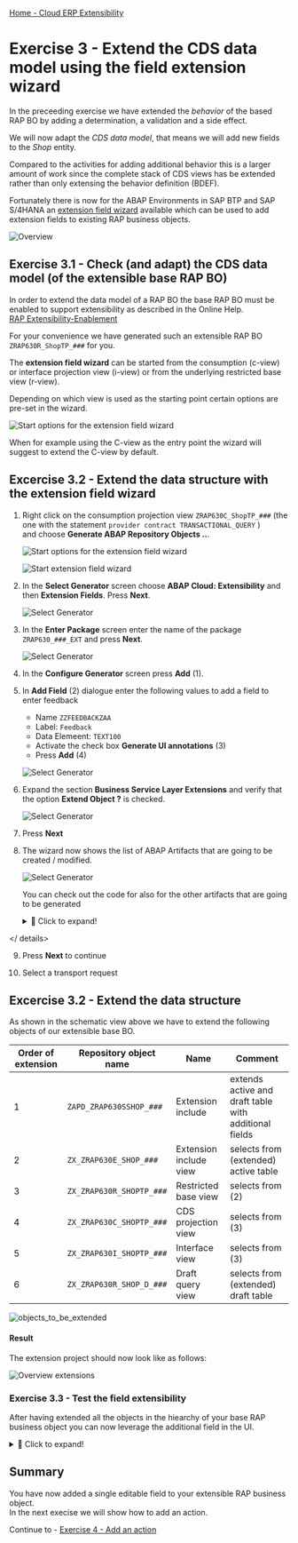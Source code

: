 [Home - Cloud ERP Extensibility](../../../../#exercises)  

# Exercise 3 - Extend the CDS data model using the field extension wizard 

In the preceeding exercise we have extended the _behavior_ of the based RAP BO by adding a determination, a validation and a side effect. 

We will now adapt the _CDS data model_, that means we will add new fields to the _Shop_ entity. 

Compared to the activities for adding additional behavior this is a larger amount of work since the complete stack of CDS views has be extended rather than only extensing the behavior definition (BDEF).

Fortunately there is now for the ABAP Environments in SAP BTP and SAP S/4HANA an [extension field wizard](https://help.sap.com/docs/abap-cloud/abap-development-tools-user-guide/generating-extension-fields) available which can be used to add extension fields to existing RAP business objects.

![Overview](images/ex3_01_overview_RAP630.png)


## Exercise 3.1 - Check (and adapt) the CDS data model (of the extensible base RAP BO)

In order to extend the data model of a RAP BO the base RAP BO must be enabled to support extensibility as described in the Online Help.  
[RAP Extensibility-Enablement](https://help.sap.com/docs/abap-cloud/abap-rap/rap-extensibility-enablement)

For your convenience we have generated such an extensible RAP BO `ZRAP630R_ShopTP_###` for you.

The **extension field wizard** can be started from the consumption (c-view) or interface projection view (i-view) or from the underlying restricted base view (r-view).  

Depending on which view is used as the starting point certain options are pre-set in the wizard. 

![Start options for the extension field wizard](images/ex3_with_wizard_010.png)   

When for example using the C-view as the entry point the wizard will suggest to extend the C-view by default.


## Excercise 3.2 - Extend the data structure with the extension field wizard

1. Right click on the consumption projection view `ZRAP630C_ShopTP_###` (the one with the statement `provider contract TRANSACTIONAL_QUERY` )  
   and choose **Generate ABAP Repository Objects ..**.

   ![Start options for the extension field wizard](images/ex3_with_wizard_020.png) 

    

   ![Start extension field wizard](images/ex3_with_wizard_030.png)   

3. In the **Select Generator** screen choose **ABAP Cloud: Extensibility** and then **Extension Fields**. Press **Next**.

   ![Select Generator](images/ex3_with_wizard_020.png) 
  
4. In the **Enter Package** screen enter the name of the package `ZRAP630_###_EXT` and press **Next**.

   ![Select Generator](images/ex3_with_wizard_025.png) 

5. In the **Configure Generator** screen press **Add** (1).
   
6. In **Add Field** (2) dialogue enter the following values to add a field to enter feedback

   - Name `ZZFEEDBACKZAA`  
   - Label: `Feedback`  
   - Data Elemeent: `TEXT100`  
   - Activate the check box **Generate UI annotations**   (3)
   - Press **Add** (4)

   ![Select Generator](images/ex3_with_wizard_100.png)  
 
7. Expand the section **Business Service Layer Extensions** and verify that the option **Extend Object ?** is checked.

   ![Select Generator](images/ex3_with_wizard_110.png)  
  
8. Press **Next**


9. The wizard now shows the list of ABAP Artifacts that are going to be created / modified.

   ![Select Generator](images/ex3_with_wizard_120.png)

   You can check out the code for also for the other artifacts that are going to be generated

   <details>
     <summary>🔵 Click to expand!</summary>

     ### Extension include structure 
 
     ![Extension include structure](images/ex3_with_wizard_120.png)

     ### Extension include view
 
     ![Extension include structure](images/ex3_with_wizard_130.png)


     ### Extension for draft query view
    
     ![Extension include structure](images/ex3_with_wizard_140.png)

     ### Extension for base restricted view 
    
     ![Extension include structure](images/ex3_with_wizard_150.png)

     ### Extension for tranactional interface view
    
     ![Extension include structure](images/ex3_with_wizard_160.png)

     ### Extension for tranactional consumption view 
    
     ![Extension include structure](images/ex3_with_wizard_160.png)

<!--
120

```abap
@EndUserText.label : 'ZAPD_ZRAP630SSHOP_05A'
@AbapCatalog.enhancement.category : #NOT_EXTENSIBLE
extend type zrap630sshop_05a with zapd_zrap630sshop_05a {

  zzfeedbackzaa : text100;

}
```

130

```abap
extend view entity ZRAP630E_SHOP_05A with 
{
  SHOP.ZZFEEDBACKZAA as ZZFEEDBACKZAA

}
```     

140

```abap
extend view entity ZRAP630R_SHOPTP_05A with 
{
  @EndUserText.label: 'Feedback'
  _EXTENSION.ZZFEEDBACKZAA as ZZFEEDBACKZAA

}
```

150
```ABAP
extend view entity ZRAP630R_SHOP_D_05A with 
{
  SHOP.ZZFEEDBACKZAA as ZZFEEDBACKZAA

}
```


160

```abap
extend view entity ZRAP630I_SHOPTP_05A with 
{
  @EndUserText.label: 'Feedback'
  SHOP.ZZFEEDBACKZAA as ZZFEEDBACKZAA

}
```

170

here UI annotations have been added

```abap
extend view entity ZRAP630C_SHOPTP_05A with 
{
  @EndUserText.label: 'Feedback'
  @UI.dataFieldDefault: [{hidden: false}]
  @UI.identification: [{hidden: false}]
  @UI.lineItem: [{hidden: false}]
  SHOP.ZZFEEDBACKZAA as ZZFEEDBACKZAA

}
```

-->

  </ details>

9. Press  **Next** to continue

10. Select a transport request





## Excercise 3.2 - Extend the data structure

As shown in the schematic view above we have to extend the following objects of our extensible base BO.
  
Order of extension | Repository object name | Name           | Comment  
-------- | ------------------------- | ------------------------ | -----------------------------------------------------   
1        | `ZAPD_ZRAP630SSHOP_###`   | Extension include        | extends active and draft table with additional fields    
2        | `ZX_ZRAP630E_SHOP_###`    | Extension include view   | selects from (extended) active table   
3        | `ZX_ZRAP630R_SHOPTP_###`  | Restricted base view     | selects from (2)   
4        | `ZX_ZRAP630C_SHOPTP_###`  | CDS projection view      | selects from (3)   
5        | `ZX_ZRAP630I_SHOPTP_###`  | Interface view           | selects from (3)   
6        | `ZX_ZRAP630R_SHOP_D_###`  | Draft query view         | selects from (extended) draft table   


![objects_to_be_extended](images/ex3_03_040_overview_of_obj_to_be_extended.png)  










#### Result

The extension project should now look like as follows:   

![Overview extensions](images/ex3_Extensions_overview_055.jpg)
  


### Exercise 3.3 - Test the field extensibility

After having extended all the objects in the hiearchy of your base RAP business object you can now leverage the additional field in the UI.

<details>
  <summary>🔵 Click to expand!</summary>

1. Open the Service Binding of the extensible RAP business object and double-click on the entity**Shop**.   
  
2. Press the **Go** button.  
  
   You should see a new column called "Feedback".   
  
   ![extended list page](images/ex3_new_field_feedback_010.png)  

3. Select one entry and use the **Edit** button
  
   ![extended object page](images/ex3_new_field_feedback_020.png)   
  
  
  > When no field is visible you should check the extension of your projection view `ZRAP630C_EXT_SHOPTP_###` and check the UI annotations.   

</details>

## Summary

You have now added a single editable field to your extensible RAP business object.   
In the next execise we will show how to add an action. 

Continue to - [Exercise 4 - Add an action ](../ex4/README.md)


